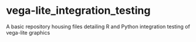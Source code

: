 # vega-lite_integration_testing
A basic repository housing files detailing R and Python integration testing of vega-lite graphics
